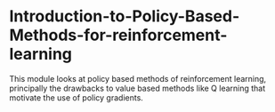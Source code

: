 # Introduction-to-Policy-Based-Methods-for-reinforcement-learning
This module looks at policy based methods of reinforcement learning, principally the drawbacks to value based methods like Q learning that motivate the use of policy gradients.
